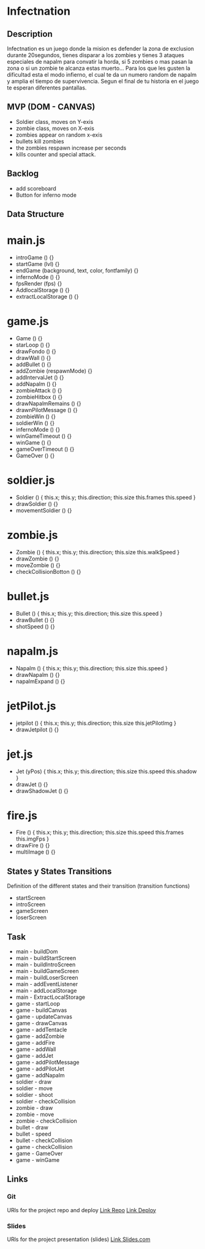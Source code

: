 # Infectnation

## Description

Infectnation es un juego donde la mision es defender la zona de exclusion durante 20segundos, tienes disparar a los zombies y tienes 3 ataques especiales de napalm para convatir la horda, si 5 zombies o mas pasan la zona o si un zombie te alcanza estas muerto... Para los que les gusten la dificultad esta el modo infierno, el cual te da un numero random de napalm y amplia el tiempo de supervivencia. Segun el final de tu historia en el juego te esperan diferentes pantallas.

## MVP (DOM - CANVAS)

- Soldier class, moves on Y-exis
- zombie class, moves on X-exis
- zombies appear on random x-exis
- bullets kill zombies
- the zombies respawn increase per seconds
- kills counter and special attack.

## Backlog

- add scoreboard
- Button for inferno mode

## Data Structure

 # main.js

- introGame () {}
- startGame (lvl) {} 
- endGame (background, text, color, fontfamily) {}
- infernoMode () {}
- fpsRender (fps) {}
- AddlocalStorage () {}
- extractLocalStorage () {}

# game.js

- Game () {}
- starLoop () {}
- drawFondo () {}
- drawWall () {}
- addBullet () {}
- addZombie (respawnMode) {}
- addIntervalJet () {}
- addNapalm () {}
- zombieAttack () {}
- zombieHitbox () {}
- drawNapalmRemains () {}
- drawnPilotMessage () {}
- zombieWin () {}
- soldierWin () {}
- infernoMode () {}
- winGameTimeout () {}
- winGame () {}
- gameOverTimeout () {}
- GameOver () {}

# soldier.js 

- Soldier () {
    this.x;
    this.y;
    this.direction;
    this.size
    this.frames
    this.speed
}
- drawSoldier () {}
- movementSoldier () {}

# zombie.js 

- Zombie () {
    this.x;
    this.y;
    this.direction;
    this.size
    this.walkSpeed
}
- drawZombie () {}
- moveZombie () {}
- checkCollisionBotton () {}

# bullet.js 

- Bullet () {
    this.x;
    this.y;
    this.direction;
    this.size
    this.speed
}
- drawBullet () {}
- shotSpeed () {}

# napalm.js 

- Napalm () {
    this.x;
    this.y;
    this.direction;
    this.size
    this.speed
}
- drawNapalm () {}
- napalmExpand () {}

# jetPilot.js 

- jetpilot () {
    this.x;
    this.y;
    this.direction;
    this.size
    this.jetPilotImg
}
- drawJetpilot () {}

# jet.js 

- Jet (yPos) {
    this.x;
    this.y;
    this.direction;
    this.size
    this.speed
    this.shadow
}
- drawJet () {}
- drawShadowJet () {}

# fire.js 

- Fire () {
    this.x;
    this.y;
    this.direction;
    this.size
    this.speed
    this.frames
    this.imgFps
}
- drawFire () {}
- multiImage () {}


## States y States Transitions
Definition of the different states and their transition (transition functions)

- startScreen
- introScreen
- gameScreen
- loserScreen

## Task

- main - buildDom
- main - buildStartScreen
- main - buildIntroScreen
- main - buildGameScreen
- main - buildLoserScreen
- main - addEventListener
- main - addLocalStorage
- main - ExtractLocalStorage
- game - startLoop
- game - buildCanvas
- game - updateCanvas
- game - drawCanvas
- game - addTentacle
- game - addZombie
- game - addFire
- game - addWall
- game - addJet
- game - addPilotMessage
- game - addPilotJet
- game - addNapalm
- soldier - draw
- soldier - move
- soldier - shoot
- soldier - checkCollision
- zombie - draw
- zombie - move
- zombie - checkCollision
- bullet - draw
- bullet - speed
- bullet - checkCollision
- game - checkCollision
- game - GameOver
- game - winGame

## Links

### Git
URls for the project repo and deploy
[Link Repo](https://github.com/yebrai/Infectnation)
[Link Deploy](https://yebrai.github.io/Infectnation)

### Slides
URls for the project presentation (slides)
[Link Slides.com](Maintance)